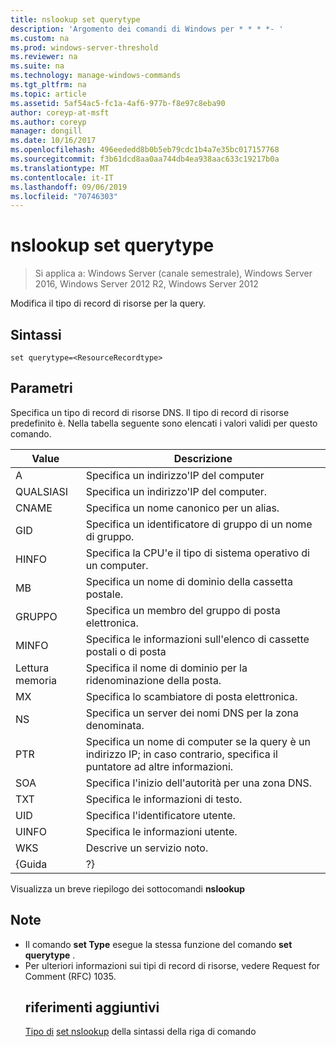 ```yaml
---
title: nslookup set querytype
description: 'Argomento dei comandi di Windows per * * * *- '
ms.custom: na
ms.prod: windows-server-threshold
ms.reviewer: na
ms.suite: na
ms.technology: manage-windows-commands
ms.tgt_pltfrm: na
ms.topic: article
ms.assetid: 5af54ac5-fc1a-4af6-977b-f8e97c8eba90
author: coreyp-at-msft
ms.author: coreyp
manager: dongill
ms.date: 10/16/2017
ms.openlocfilehash: 496eededd8b0b5eb79cdc1b4a7e35bc017157768
ms.sourcegitcommit: f3b61dcd8aa0aa744db4ea938aac633c19217b0a
ms.translationtype: MT
ms.contentlocale: it-IT
ms.lasthandoff: 09/06/2019
ms.locfileid: "70746303"
---
```

# <a name="nslookup-set-querytype"></a>nslookup set querytype

>Si applica a: Windows Server (canale semestrale), Windows Server 2016, Windows Server 2012 R2, Windows Server 2012

Modifica il tipo di record di risorse per la query.
## <a name="syntax"></a>Sintassi
```
set querytype=<ResourceRecordtype>
```
## <a name="parameters"></a>Parametri
<ResourceRecordtype>Specifica un tipo di record di risorse DNS. Il tipo di record di risorse predefinito è. Nella tabella seguente sono elencati i valori validi per questo comando.

| Value |                                                   Descrizione                                                   |
|-------|-----------------------------------------------------------------------------------------------------------------|
|   A   |                                      Specifica un indirizzo&#39;IP del computer                                      |
|  QUALSIASI  |                                     Specifica un indirizzo&#39;IP del computer.                                      |
| CNAME |                                    Specifica un nome canonico per un alias.                                     |
|  GID  |                                  Specifica un identificatore di gruppo di un nome di gruppo.                                  |
| HINFO |                          Specifica la CPU&#39;e il tipo di sistema operativo di un computer.                           |
|  MB   |                                        Specifica un nome di dominio della cassetta postale.                                         |
|  GRUPPO   |                                         Specifica un membro del gruppo di posta elettronica.                                          |
| MINFO |                                   Specifica le informazioni sull'elenco di cassette postali o di posta                                   |
|  Lettura memoria   |                                     Specifica il nome di dominio per la ridenominazione della posta.                                      |
|  MX   |                                          Specifica lo scambiatore di posta elettronica.                                          |
|  NS   |                                 Specifica un server dei nomi DNS per la zona denominata.                                 |
|  PTR  | Specifica un nome di computer se la query è un indirizzo IP; in caso contrario, specifica il puntatore ad altre informazioni. |
|  SOA  |                                Specifica l'inizio dell'autorità per una zona DNS.                                 |
|  TXT  |                                         Specifica le informazioni di testo.                                         |
|  UID  |                                         Specifica l'identificatore utente.                                          |
| UINFO |                                         Specifica le informazioni utente.                                         |
|  WKS  |                                         Descrive un servizio noto.                                         |
| {Guida |                                                       ?}                                                        |

Visualizza un breve riepilogo dei sottocomandi <strong>nslookup</strong>
## <a name="remarks"></a>Note
- Il comando <strong>set Type</strong> esegue la stessa funzione del comando <strong>set querytype</strong> .
- Per ulteriori informazioni sui tipi di record di risorse, vedere Request for Comment (RFC) 1035.
  ## <a name="additional-references"></a>riferimenti aggiuntivi
  <a href="command-line-syntax-key.md" data-raw-source="[Command-Line Syntax Key](command-line-syntax-key.md)">Tipo di</a>
  <a href="nslookup-set-type.md" data-raw-source="[nslookup set type](nslookup-set-type.md)">set nslookup</a> della sintassi della riga di comando
